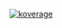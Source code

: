 <a href="file:/Users/ido/IdeaProjects/flax-gradle-plugins-copy/test-projects/kover-badge-plugin/build/reports/kover/html/index.html">![koverage](https://img.shields.io/badge/100.0-green?logo=kotlin&label=koverage&style=plastic)</a>
